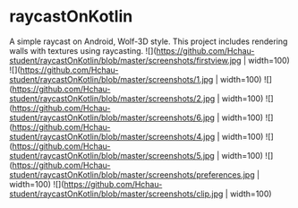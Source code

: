 # raycastOnKotlin
A simple raycast on Android, Wolf-3D style. This project includes rendering walls with textures using raycasting.
![](https://github.com/Hchau-student/raycastOnKotlin/blob/master/screenshots/firstview.jpg | width=100)
![](https://github.com/Hchau-student/raycastOnKotlin/blob/master/screenshots/1.jpg | width=100)
![](https://github.com/Hchau-student/raycastOnKotlin/blob/master/screenshots/2.jpg | width=100)
![](https://github.com/Hchau-student/raycastOnKotlin/blob/master/screenshots/6.jpg | width=100)
![](https://github.com/Hchau-student/raycastOnKotlin/blob/master/screenshots/4.jpg | width=100)
![](https://github.com/Hchau-student/raycastOnKotlin/blob/master/screenshots/5.jpg | width=100)
![](https://github.com/Hchau-student/raycastOnKotlin/blob/master/screenshots/preferences.jpg | width=100)
![](https://github.com/Hchau-student/raycastOnKotlin/blob/master/screenshots/clip.jpg | width=100)
